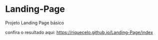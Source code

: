 # Landing-Page
 Projeto Landing Page básico
 
 confira o resultado aqui:
 https://riquecelo.github.io/Landing-Page/index
